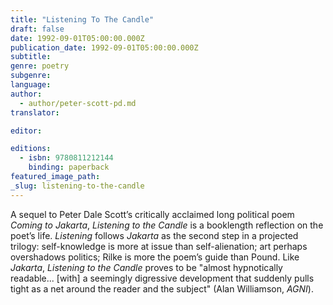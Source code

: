 ```yaml
---
title: "Listening To The Candle"
draft: false
date: 1992-09-01T05:00:00.000Z
publication_date: 1992-09-01T05:00:00.000Z
subtitle:
genre: poetry
subgenre:
language:
author:
  - author/peter-scott-pd.md
translator:

editor:

editions:
  - isbn: 9780811212144
    binding: paperback
featured_image_path:
_slug: listening-to-the-candle
---
```


A sequel to Peter Dale Scott’s critically acclaimed long political poem _Coming to Jakarta_, _Listening to the Candle_ is a booklength reflection on the poet’s life. _Listening_ follows _Jakarta_ as the second step in a projected trilogy: self-knowledge is more at issue than self-alienation; art perhaps overshadows politics; Rilke is more the poem’s guide than Pound. Like _Jakarta_, _Listening to the Candle_ proves to be "almost hypnotically readable... [with] a seemingly digressive development that suddenly pulls tight as a net around the reader and the subject" (Alan Williamson, _AGNI_).

